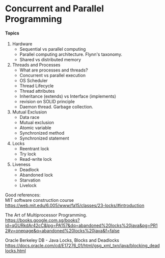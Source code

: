 # Concurrent and Parallel Programming
#### Topics
<ol>
  <li>Hardware 
    <ul>
      <li> Sequential vs parallel computing
      <li> Parallel computing architecture. Flynn's taxonomy.  
      <li> Shared vs distributed memory
    </ul>
  <li>Threads and Processes 
    <ul>
      <li> What are processes and threads?
      <li> Concurrent vs parallel execution
      <li> OS Scheduler
      <li> Thread Lifecycle
      <li> Thread attributes
      <li>Inheritance (extends) vs Interface (implements)
      <li> revision on SOLID principle
      <li> Daemon thread. Garbage collection.
    </ul>
  <li>Mutual Exclusion 
    <ul>
      <li> Data race
      <li> Mutual exclusion
      <li> Atomic variable
      <li> Synchronized method
      <li> Synchronized statement
    </ul>
  <li>Locks 
    <ul>
      <li> Reentrant lock
      <li> Try lock
      <li> Read-write lock
    </ul>
  <li>Liveness
    <ul>
      <li> Deadlock
      <li> Abandoned lock
      <li> Starvation
      <li> Livelock
    </ul>  
</ol>

Good references:<br>
MIT software construction course<br>
https://web.mit.edu/6.005/www/fa15/classes/23-locks/#introduction

The Art of Multiprocessor Programming.<br>
https://books.google.com.sg/books?id=qGURkdAr42cC&lpg=PA157&dq=abandoned%20locks%20java&pg=PR12#v=onepage&q=abandoned%20locks%20java&f=false

Oracle Berkeley DB - Java Locks, Blocks and Deadlocks<br>
https://docs.oracle.com/cd/E17276_01/html/gsg_xml_txn/java/blocking_deadlocks.html
